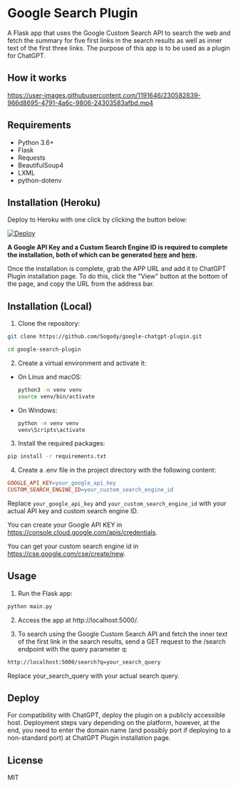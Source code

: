 # Google Search Plugin

A Flask app that uses the Google Custom Search API to search the web and fetch the summary for five first links in the search results as well as inner text of the first three links. The purpose of this app is to be used as a plugin for ChatGPT. 

## How it works

https://user-images.githubusercontent.com/1191646/230582839-966d8695-4791-4a6c-9806-24303583afbd.mp4


## Requirements

- Python 3.6+
- Flask
- Requests
- BeautifulSoup4
- LXML
- python-dotenv

## Installation (Heroku)

Deploy to Heroku with one click by clicking the button below: 

[![Deploy](https://www.herokucdn.com/deploy/button.svg)](https://heroku.com/deploy?template=https://github.com/Sogody/google-chatgpt-plugin)

**A Google API Key and a Custom Search Engine ID is required to complete the installation, both of which can be generated [here](https://console.cloud.google.com/apis/credentials) and [here](https://cse.google.com/cse/create/new).**

Once the installation is complete, grab the APP URL and add it to ChatGPT Plugin installation page. To do this, click the "View" button at the bottom of the page, and copy the URL from the address bar.

## Installation (Local)

1. Clone the repository:

```bash
git clone https://github.com/Sogody/google-chatgpt-plugin.git

cd google-search-plugin
```

2. Create a virtual environment and activate it:

- On Linux and macOS:

  ```bash
  python3 -m venv venv
  source venv/bin/activate
  ```

- On Windows:

  ```bash
  python -m venv venv
  venv\Scripts\activate
  ```

3. Install the required packages:

```bash
pip install -r requirements.txt
```

4. Create a .env file in the project directory with the following content:

```makefile
GOOGLE_API_KEY=your_google_api_key
CUSTOM_SEARCH_ENGINE_ID=your_custom_search_engine_id
```

Replace `your_google_api_key` and `your_custom_search_engine_id` with your actual API key and custom search engine ID.

You can create your Google API KEY in https://console.cloud.google.com/apis/credentials.

You can get your custom search engine id in https://cse.google.com/cse/create/new.

## Usage

1. Run the Flask app:

```bash
python main.py
```

2. Access the app at http://localhost:5000/.

3. To search using the Google Custom Search API and fetch the inner text of the first link in the search results, send a GET request to the /search endpoint with the query parameter q:

```bash
http://localhost:5000/search?q=your_search_query
```

Replace your_search_query with your actual search query.

## Deploy

For compatibility with ChatGPT, deploy the plugin on a publicly accessible host. Deployment steps vary depending on the platform, however, at the end, you need to enter the domain name (and possibly port if deploying to a non-standard port) at ChatGPT Plugin installation page.

## License
MIT
